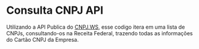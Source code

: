 # Consulta CNPJ API
Utilizando a API  Publica do [CNPJ.WS](https://www.cnpj.ws/), esse codigo itera em uma lista de CNPJs, consultando-os na Receita Federal, trazendo todas as informações do Cartão CNPJ da Empresa.
